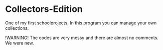 # Collectors-Edition
One of my first schoolprojects. In this program you can manage your own collections.

!WARNING!
The codes are very messy and there are almost no comments.
We were new.
